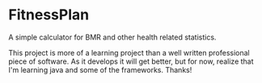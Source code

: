 # FitnessPlan
A simple calculator for BMR and other health related statistics.

This project is more of a learning project than a well written professional piece of software. As it develops it will get better, but for
now, realize that I'm learning java and some of the frameworks. 
Thanks!
